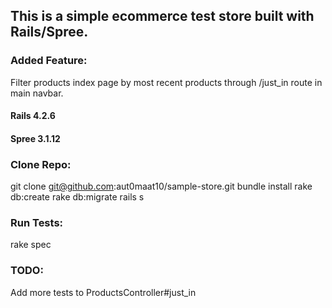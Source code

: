 ## This is a simple ecommerce test store built with Rails/Spree.

### Added Feature: 
Filter products index page by most recent products through /just_in route in main navbar.

#### Rails 4.2.6
#### Spree 3.1.12

### Clone Repo:

git clone git@github.com:aut0maat10/sample-store.git
bundle install
rake db:create
rake db:migrate
rails s

### Run Tests:
rake spec

### TODO:
Add more tests to ProductsController#just_in







